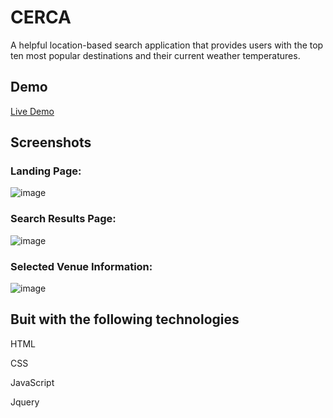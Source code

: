<h1>CERCA</h1>

<p>A helpful location-based search application that provides users with the top ten most popular destinations and their current weather temperatures. <p>
  

<h2>Demo</h2>
<a href="https://gigiskarlett.github.io/CERCA/">Live Demo</a>


  
<h2>Screenshots</h2>
<h3> Landing Page:</h3>

![image](https://user-images.githubusercontent.com/38567356/48974760-6786d000-f048-11e8-9939-2c446bb8af28.png)

<h3> Search Results Page:</h3>

![image](https://user-images.githubusercontent.com/38567356/48974767-969d4180-f048-11e8-8870-8d83eee4b5dd.png)

<h3>Selected Venue Information:</h3>

![image](https://user-images.githubusercontent.com/38567356/48974771-ed0a8000-f048-11e8-9142-3c60bebb5714.png)

<h2> Buit with the following technologies</h2>
<p> HTML</p>
<p>CSS</p>
<p>JavaScript</p>
<p>Jquery</p>

